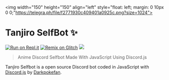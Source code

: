 <img width="150" height="150" align="left" style="float: left; margin: 0 10px 0 0;"https://telegra.ph/file/f2771930c409401a0925c.png?size=1024"> 

# Tanjiro SelfBot ✨

[![Run on Repl.it](https://repl.it/badge/github/darkpokefan/Tanjiro-Kamado-Selfbot)](https://repl.it/github/darkpokefan/Tanjiro-Kamado-Selfbot)
[![Remix on Glitch](https://cdn.glitch.com/2496658d-c878-47e2-becf-187d8183023f%2Fremix-button.svg)](https://glitch.com/edit/#!/import/github/darkpokefan/Tanjiro-Kamado-Selfbot)
[![](https://img.shields.io/badge/discord.js-v12.0.0--dev-blue.svg?logo=npm)](https://github.com/discordjs)
>  Anime Discord Selfbot Made With JavaScript Using Discord.js

Tanjiro Selfbot is a open source Discord bot coded in JavaScript with [Discord.js](https://discord.js.org) by [Darkpokefan](https://github.com/darkpokefan).  
